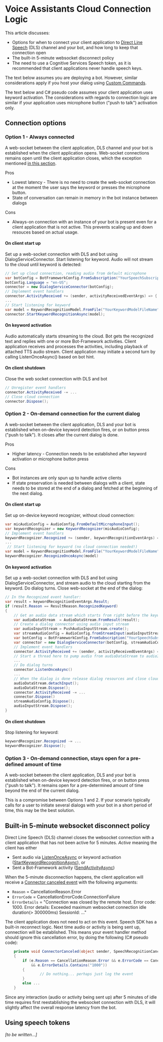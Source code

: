 
# Voice Assistants Cloud Connection Logic

This article discusses:
* Options for when to connect your client application to [Direct Line Speech](https://docs.microsoft.com/en-us/azure/cognitive-services/speech-service/direct-line-speech) (DLS) channel and your bot, and how long to keep that connection open
* The built-in 5-minute websocket disconnect policy
* The need to use a Cognitive Services Speech token, as it is recommended that client applications never handle speech keys.

The text below assumes you are deploying a bot. However, similar considerations apply if you host your dialog using [Custom Commands](https://docs.microsoft.com/en-us/azure/cognitive-services/speech-service/custom-commands).

The text below and C# pseudo code assumes your client application uses keyword activation. The considerations with regards to connection logic are similar if your application uses microphone button ("push to talk") activation only.

## Connection options

### Option 1 - Always connected

A web-socket between the client application, DLS channel and your bot is established when the client application opens. Web-socket connections remains open until the client application closes, which the exception mentioned [in this section](#built-in-5-minute-websocket-disconnect-policy).

Pros
* Lowest latency - There is no need to create the web-socket connection at the moment the user says the keyword or presses the microphone button.
* State of conversation can remain in memory in the bot instance between dialogs

Cons
* Always-on connection with an instance of your bot is present even for a client application that is not active. This prevents scaling up and down resouces based on actual usage.

#### On client start up
Set up a web-socket connection with DLS and bot using DialogServiceConnector. Start listening for keyword. Audio will not stream to the cloud until keyword is detected:
```csharp
// Set up cloud connection, reading audio from default microphone
var botConfig = BotFrameworkConfig.FromSubscription("YourSpeechSubscriptionKey", "YourServiceRegion");
botConfig.Language = "en-US";
connector = new DialogServiceConnector(botConfig);
// Implement event handlers
connector.ActivityReceived += (sender, activityReceivedEventArgs) => { ... };
...
// Start listening for keyword
var model = KeywordRecognitionModel.FromFile("YourKeywordModelFileName");
connector.StartKeywordRecognitionAsync(model);
```
#### On keyword activation

Audio automatically starts streaming to the cloud. Bot gets the recognized text and replies with one or more Bot-Framework activities. Client application receives and processes the activities, including playback of attached TTS audio stream. Client application may initiate a second turn by calling ListenOnceAsync() based on bot hint.

#### On client shutdown
Close the web socket connection with DLS and bot
```csharp
// Unregister event handlers
connector.ActivityReceived -= ...
// Close cloud connection
connector.Dispose();
```

### Option 2 - On-demand connection for the current dialog

A web-socket between the client application, DLS and your bot is established when on-device keyword detection fires, or on button press ("push to talk"). It closes after the current dialog is done.

Pros
* Higher latency - Connection needs to be established after keyword activation or microphone button press

Cons
* Bot instances are only spun up to handle active clients
* If state preservation is needed between dialogs with a client, state needs to be stored at the end of a dialog and fetched at the beginning of the next dialog.

#### On client start up
Set up on-device keyword recognizer, without cloud connection:
```csharp
var micAudioConfig = AudioConfig.FromDefaultMicrophoneInput();
var keywordRecognizer = new KeywordRecognizer(micAudioConfig);
// Implement event handlers
keywordRecognizer.Recognized += (sender, keywordRecognitionEventArgs) => { ... };
...
 // Start listening for keyword (no cloud connection needed!)
var model = KeywordRecognitionModel.FromFile("YourKeywordModelFileName");
keywordRecognizer.RecognizeOnceAsync(model)
```
#### On keyword activation
Set up a web-socket connection with DLS and bot using DialogServiceConnector, and stream audio to the cloud starting from the keyword. Do dialog turns. Close web-socket at the end of the dialog:
```csharp
// In the Recognized event handler:
var result = keywordRecognitionEventArgs.Result;
if (result.Reason == ResultReason.RecognizedKeyword)
{
    // Get an audio data stream which starts from right before the keyword
    var audioDataStream  = AudioDataStream.FromResult(result);
    // Create a dialog connector using audio input stream
    var audioInputStream = PushAudioInputStream.create();
    var streamAudioConfig = AudioConfig.fromStreamInput(audioInputStream);
    var botConfig = BotFrameworkConfig.FromSubscription("YourSpeechSubscriptionKey", "YourServiceRegion");
    var connector = new DialogServiceConnector(botConfig, streamAudioConfig);
    // Implement event handlers
    connector.ActivityReceived += (sender, activityReceivedEventArgs) => { ... };
    // Start a thread here to pump audio from audioDataStream to audioInputStream... This will simplified in future version of Speech SDK
    ...
    // Do dialog turns
    connector.ListenOnceAsync()
    ...
    // When the dialog is done release dialog resources and close cloud connection
    audioDataStream.detachInput();
    audioDataStream.Dispose();
    connector.ActivityReceived -= ...
    connector.Dispose()
    streamAudioConfig.Dispose();
    audioInputStream.Dispose();
}
```
#### On client shutdown
Stop listening for keyword:
```csharp
keywordRecognizer.Recognized -= ...
keywordRecognizer.Dispose();
```

### Option 3 - On-demand connection, stays open for a pre-defined amount of time

A web-socket between the client application, DLS  and your bot is established when on-device keyword detection fires, or on button press ("push to talk"). It remains open for a pre-determined amount of time beyond the end of the current dialog.

This is a compromise between Options 1 and 2. If your scenario typically calls for a user to initiate several dialogs with your bot in a short period of time, this may be the best solution.

## Built-in 5-minute websocket disconnect policy

Direct Line Speech (DLS) channel closes the websocket connection with a client application that has not been active for 5 minutes. _Active_ meaning the client has either
* Sent audio via [ListenOnceAsync](https://docs.microsoft.com/en-us/dotnet/api/microsoft.cognitiveservices.speech.dialog.dialogserviceconnector.listenonceasync?view=azure-dotnet#Microsoft_CognitiveServices_Speech_Dialog_DialogServiceConnector_ListenOnceAsync) or keyword activation ([StartKeywordRecognitionAsync](https://docs.microsoft.com/en-us/dotnet/api/microsoft.cognitiveservices.speech.dialog.dialogserviceconnector.startkeywordrecognitionasync?view=azure-dotnet)), or
* Sent a Bot-Framework activity ([SendActivityAsync](https://docs.microsoft.com/en-us/dotnet/api/microsoft.cognitiveservices.speech.dialog.dialogserviceconnector.sendactivityasync?view=azure-dotnet))

When the 5-minute disconnection happens, the client application will receive a [Connector canceled event](https://docs.microsoft.com/en-us/dotnet/api/microsoft.cognitiveservices.speech.dialog.dialogserviceconnector.canceled?view=azure-dotnet) with the following arguments:
* ```Reason``` = CancellationReason.Error
* ```ErrorCode``` = CancellationErrorCode.ConnectionFailure
* ```ErrorDetails``` = "Connection was closed by the remote host. Error code: 1000. Error details: Exceeded maximum websocket connection idle duration(> 300000ms) SessionId: ..."

The client application does not need to act on this event. Speech SDK has a built-in reconnect logic. Next time audio or activity is being sent up, connection will be established. This means your event handler method should ignore this cancellation error, by doing the following (C# pseudo code):
```csharp
    private void ConnectorCanceled(object sender, SpeechRecognitionCanceledEventArgs e)
    {
        if (e.Reason == CancellationReason.Error && e.ErrorCode == CancellationErrorCode.ConnectionFailure
            && e.ErrorDetails.Contains("1000"))
        {
                // Do nothing... perhaps just log the event
        }
        else ...
    }
```

Since any interaction (audio or activity being sent up) after 5 minutes of idle time requires first reestablishing the websocket connection with DLS, it will slightly affect the overall response latency from the bot.

## Using speech tokens

_[to be written...]_
